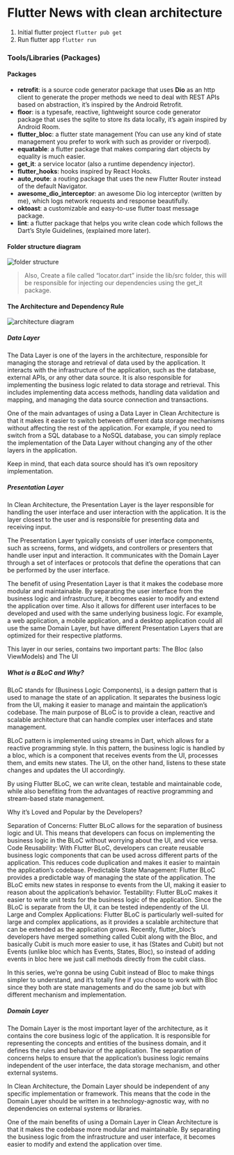 # Flutter News with clean architecture

1. Initial flutter project
```flutter pub get```
2. Run flutter app
```flutter run```

### Tools/Libraries (Packages)
#### Packages
- **retrofit**: is a source code generator package that uses **Dio** as an http client to generate the proper methods we need to deal with REST APIs based on abstraction, it’s inspired by the Android Retrofit.
- **floor**: is a typesafe, reactive, lightweight source code generator package that uses the sqlite to store its data locally, it’s again inspired by Android Room.
- **flutter_bloc**: a flutter state management (You can use any kind of state management you prefer to work with such as provider or riverpod).
- **equatable**: a flutter package that makes comparing dart objects by equality is much easier.
- **get_it**: a service locator (also a runtime dependency injector).
- **flutter_hooks**: hooks inspired by React Hooks.
- **auto_route**: a routing package that uses the new Flutter Router instead of the default Navigator.
- **awesome_dio_interceptor**: an awesome Dio log interceptor (written by me), which logs network requests and response beautifully.
- **oktoast**: a customizable and easy-to-use flutter toast message package.
- **lint**: a flutter package that helps you write clean code which follows the Dart’s Style Guidelines, (explained more later).

#### Folder structure diagram

![folder structure](./screenshots/folder-structure.webp)

> Also, Create a file called “locator.dart” inside the lib/src folder, this will be responsible for injecting our dependencies using the get_it package.

#### The Architecture and Dependency Rule

![architecture diagram](./screenshots/architecture-diagram.webp)

##### Data Layer
The Data Layer is one of the layers in the architecture, responsible for managing the storage and retrieval of data used by the application. It interacts with the infrastructure of the application, such as the database, external APIs, or any other data source. It is also responsible for implementing the business logic related to data storage and retrieval. This includes implementing data access methods, handling data validation and mapping, and managing the data source connection and transactions.

One of the main advantages of using a Data Layer in Clean Architecture is that it makes it easier to switch between different data storage mechanisms without affecting the rest of the application. For example, if you need to switch from a SQL database to a NoSQL database, you can simply replace the implementation of the Data Layer without changing any of the other layers in the application.

Keep in mind, that each data source should has it’s own repository implementation.

##### Presentation Layer
In Clean Architecture, the Presentation Layer is the layer responsible for handling the user interface and user interaction with the application. It is the layer closest to the user and is responsible for presenting data and receiving input.

The Presentation Layer typically consists of user interface components, such as screens, forms, and widgets, and controllers or presenters that handle user input and interaction. It communicates with the Domain Layer through a set of interfaces or protocols that define the operations that can be performed by the user interface.

The benefit of using Presentation Layer is that it makes the codebase more modular and maintainable. By separating the user interface from the business logic and infrastructure, it becomes easier to modify and extend the application over time. Also it allows for different user interfaces to be developed and used with the same underlying business logic. For example, a web application, a mobile application, and a desktop application could all use the same Domain Layer, but have different Presentation Layers that are optimized for their respective platforms.

This layer in our series, contains two important parts: The Bloc (also ViewModels) and The UI

##### What is a BLoC and Why?

BLoC stands for (Business Logic Components), is a design pattern that is used to manage the state of an application. It separates the business logic from the UI, making it easier to manage and maintain the application’s codebase. The main purpose of BLoC is to provide a clean, reactive and scalable architecture that can handle complex user interfaces and state management.

BLoC pattern is implemented using streams in Dart, which allows for a reactive programming style. In this pattern, the business logic is handled by a bloc, which is a component that receives events from the UI, processes them, and emits new states. The UI, on the other hand, listens to these state changes and updates the UI accordingly.

By using Flutter BLoC, we can write clean, testable and maintainable code, while also benefiting from the advantages of reactive programming and stream-based state management.

Why it’s Loved and Popular by the Developers?

Separation of Concerns: Flutter BLoC allows for the separation of business logic and UI. This means that developers can focus on implementing the business logic in the BLoC without worrying about the UI, and vice versa.
Code Reusability: With Flutter BLoC, developers can create reusable business logic components that can be used across different parts of the application. This reduces code duplication and makes it easier to maintain the application’s codebase.
Predictable State Management: Flutter BLoC provides a predictable way of managing the state of the application. The BLoC emits new states in response to events from the UI, making it easier to reason about the application’s behavior.
Testability: Flutter BLoC makes it easier to write unit tests for the business logic of the application. Since the BLoC is separate from the UI, it can be tested independently of the UI.
Large and Complex Applications: Flutter BLoC is particularly well-suited for large and complex applications, as it provides a scalable architecture that can be extended as the application grows.
Recently, flutter_bloc’s developers have merged something called Cubit along with the Bloc, and basically Cubit is much more easier to use, it has (States and Cubit) but not Events (unlike bloc which has Events, States, Bloc), so instead of adding events in bloc here we just call methods directly from the cubit class.

In this series, we’re gonna be using Cubit instead of Bloc to make things simpler to understand, and it’s totally fine if you choose to work with Bloc since they both are state managements and do the same job but with different mechanism and implementation.

##### Domain Layer
The Domain Layer is the most important layer of the architecture, as it contains the core business logic of the application. It is responsible for representing the concepts and entities of the business domain, and it defines the rules and behavior of the application. The separation of concerns helps to ensure that the application’s business logic remains independent of the user interface, the data storage mechanism, and other external systems.

In Clean Architecture, the Domain Layer should be independent of any specific implementation or framework. This means that the code in the Domain Layer should be written in a technology-agnostic way, with no dependencies on external systems or libraries.

One of the main benefits of using a Domain Layer in Clean Architecture is that it makes the codebase more modular and maintainable. By separating the business logic from the infrastructure and user interface, it becomes easier to modify and extend the application over time.